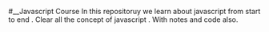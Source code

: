 #__Javascript Course
In this repositoruy we learn about javascript from start to end .
Clear all the concept of javascript .
With notes and code also.
